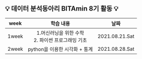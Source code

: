 ## :bulb: 데이터 분석동아리 BITAmin 8기 활동 :bulb:
|week|학습 내용|날짜|
|:---:|:---:|:---:|
|1week|1.머신러닝을 위한 수학 <br/> 2. 파이썬 프로그래밍 기초 |2021.08.21.Sat|
|2week|python을 이용한 시각화 + 통계|2021.08.28.Sat|

